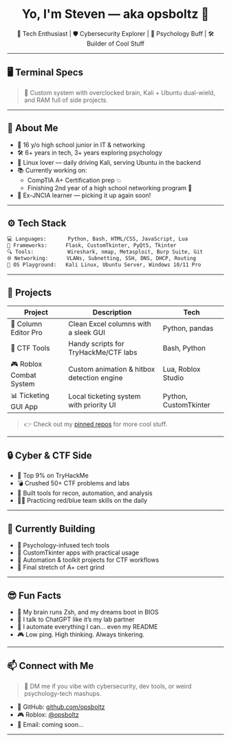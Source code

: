 <h1 align="center">Yo, I'm Steven — aka opsboltz 👋</h1>
<p align="center">
  🚀 Tech Enthusiast | 🛡️ Cybersecurity Explorer | 🧠 Psychology Buff | 🛠️ Builder of Cool Stuff
</p>

---

## 🖥️ Terminal Specs


> 🧠 Custom system with overclocked brain, Kali + Ubuntu dual-wield, and RAM full of side projects.

---

## 🧠 About Me

- 🏫 16 y/o high school junior in IT & networking
- 🛠️ 6+ years in tech, 3+ years exploring psychology
- 🐧 Linux lover — daily driving Kali, serving Ubuntu in the backend
- 📚 Currently working on:
  - CompTIA A+ Certification prep 💥  
  - Finishing 2nd year of a high school networking program 📡  
- 🧠 Ex-JNCIA learner — picking it up again soon!

---

## ⚙️ Tech Stack

```bash
💻 Languages:       Python, Bash, HTML/CSS, JavaScript, Lua
🧰 Frameworks:      Flask, CustomTkinter, PyQt5, Tkinter
🔍 Tools:           Wireshark, nmap, Metasploit, Burp Suite, Git
🌐 Networking:      VLANs, Subnetting, SSH, DNS, DHCP, Routing
🧱 OS Playground:   Kali Linux, Ubuntu Server, Windows 10/11 Pro
```

---

## 🚀 Projects

| Project                | Description                                  | Tech                     |
|------------------------|----------------------------------------------|--------------------------|
| 🧮 Column Editor Pro    | Clean Excel columns with a sleek GUI         | Python, pandas           |
| 🔐 CTF Tools            | Handy scripts for TryHackMe/CTF labs         | Bash, Python             |
| 🎮 Roblox Combat System | Custom animation & hitbox detection engine   | Lua, Roblox Studio       |
| 📊 Ticketing GUI App    | Local ticketing system with priority UI      | Python, CustomTkinter    |

> 👉 Check out my [pinned repos](https://github.com/opsboltz?tab=repositories) for more cool stuff.

---

## 🔒 Cyber & CTF Side

- 🧠 Top 9% on TryHackMe  
- 💣 Crushed 50+ CTF problems and labs  
- 🧰 Built tools for recon, automation, and analysis  
- 🕵️‍♂️ Practicing red/blue team skills on the daily  

---

## 🔧 Currently Building

- 🧠 Psychology-infused tech tools  
- 🧪 CustomTkinter apps with practical usage  
- 🔐 Automation & toolkit projects for CTF workflows  
- 💼 Final stretch of A+ cert grind  

---

## 😎 Fun Facts

- 🧠 My brain runs Zsh, and my dreams boot in BIOS  
- 🤖 I talk to ChatGPT like it’s my lab partner  
- 🐍 I automate everything I can… even my README  
- 🎮 Low ping. High thinking. Always tinkering.  

---

## 📫 Connect with Me

> 💬 DM me if you vibe with cybersecurity, dev tools, or weird psychology-tech mashups.

- 🧠 GitHub: [github.com/opsboltz](https://github.com/opsboltz)  
- 🎮 Roblox: [@opsboltz](https://www.roblox.com/users/opsboltz/profile)  
- 📧 Email: coming soon...  

---

<!-- Optional: Add shields.io or contribution streaks below this line -->
